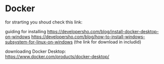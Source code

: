 # Docker 
 for strarting you shoud check this link:    
 
 guiding for installing
 https://developersho.com/blog/install-docker-desktop-on-windows
 https://developersho.com/blog/how-to-install-windows-subsystem-for-linux-on-windows
(the link for download in includid)

downloading Docker Desktop:   
https://www.docker.com/products/docker-desktop/
